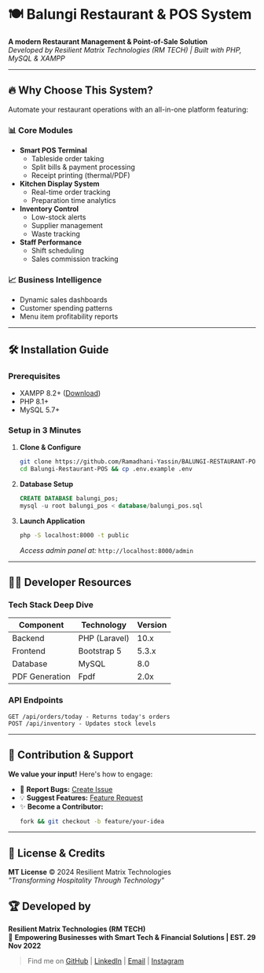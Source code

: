 
# 🍽️ Balungi Restaurant & POS System  

**A modern Restaurant Management & Point-of-Sale Solution**  
*Developed by Resilient Matrix Technologies (RM TECH) | Built with PHP, MySQL & XAMPP*

---

## 🔥 Why Choose This System?  
Automate your restaurant operations with an all-in-one platform featuring:  

### 📊 **Core Modules**  
- **Smart POS Terminal**  
  - Tableside order taking  
  - Split bills & payment processing  
  - Receipt printing (thermal/PDF)  
- **Kitchen Display System**  
  - Real-time order tracking  
  - Preparation time analytics  
- **Inventory Control**  
  - Low-stock alerts  
  - Supplier management  
  - Waste tracking  
- **Staff Performance**  
  - Shift scheduling  
  - Sales commission tracking  

### 📈 **Business Intelligence**  
- Dynamic sales dashboards  
- Customer spending patterns  
- Menu item profitability reports  

---

## 🛠️ Installation Guide  

### **Prerequisites**  
- XAMPP 8.2+ ([Download](https://www.apachefriends.org))  
- PHP 8.1+  
- MySQL 5.7+  

### **Setup in 3 Minutes**  
1. **Clone & Configure**  
   ```bash
   git clone https://github.com/Ramadhani-Yassin/BALUNGI-RESTAURANT-POS.git
   cd Balungi-Restaurant-POS && cp .env.example .env
   ```

2. **Database Setup**  
   ```sql
   CREATE DATABASE balungi_pos;
   mysql -u root balungi_pos < database/balungi_pos.sql
   ```

3. **Launch Application**  
   ```bash
   php -S localhost:8000 -t public
   ```
   *Access admin panel at:* `http://localhost:8000/admin`  


---

## 🧑‍💻 Developer Resources  

### **Tech Stack Deep Dive**  
| Component       | Technology           | Version  |
|-----------------|----------------------|----------|
| Backend         | PHP (Laravel)        | 10.x     |
| Frontend        | Bootstrap 5          | 5.3.x    |
| Database        | MySQL                | 8.0      |
| PDF Generation  | Fpdf                 | 2.0x     |

### **API Endpoints**  
```http
GET /api/orders/today - Returns today's orders
POST /api/inventory - Updates stock levels
```

---

## 🤝 Contribution & Support  

**We value your input!** Here's how to engage:  

- 🐞 **Report Bugs:** [Create Issue](https://github.com/RM-TECH/Balungi-Restaurant-POS/issues)  
- 💡 **Suggest Features:** [Feature Request](https://github.com/RM-TECH/Balungi-Restaurant-POS/discussions)  
- ✨ **Become a Contributor:**  
  ```bash
  fork && git checkout -b feature/your-idea
  ```

---

## 📜 License & Credits  

**MT License** © 2024 Resilient Matrix Technologies  
*"Transforming Hospitality Through Technology"*  

## 🏆 Developed by  

**Resilient Matrix Technologies (RM TECH)**  
📍 **Empowering Businesses with Smart Tech & Financial Solutions | EST. 29 Nov 2022**  

> Find me on [GitHub](https://github.com/Ramadhani-Yassin) | [LinkedIn](https://www.linkedin.com/in/ramadhani-yassin-ramadhani/) | [Email](mailto:yasynramah@gmail.com) | [Instagram](https://www.instagram.com/rm_tech.tz/)  

```
